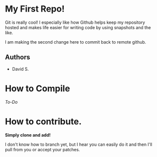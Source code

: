 # My First Repo!

Git is really cool! I especially like how Github helps keep my
repository hosted and makes life easier for writing code by using
snapshots and the like. 

I am making the second change here to commit back to remote github.
 
## Authors

- David S. 

# How to Compile 

_To-Do_

# How to contribute.

__Simply clone and add!__

I don't know how to branch yet, but I hear you can easily do it and
then I'll pull from you or accept your patches.
